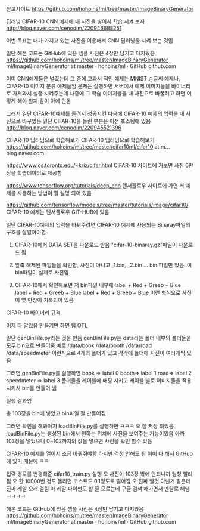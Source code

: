 참고사이트 https://github.com/hohoins/ml/tree/master/ImageBinaryGenerator

딥러닝 CIFAR-10 CNN 예제에 내 사진을 넣어서 학습 시켜 보자  
http://blog.naver.com/cenodim/220946688251

이번 목표는 내가 가지고 있는 사진을 이용해서
CNN 딥러닝을 시켜 보는 것임


일단 해본 코드는 GitHub에 있음
셈플 사진은 4장만 남기고 다지웠음
https://github.com/hohoins/ml/tree/master/ImageBinaryGenerator
ml/ImageBinaryGenerator at master · hohoins/ml · GitHub
github.com



이미 CNN예제들은 널렸는데
그 중에 교과서 적인 예제는 MNIST 손글씨 예제나, CIFAR-10 이미지 분류 예제들임
문제는 실행하면 서버에서 예제 이미지들을 바이너리로 가져와서 실행 시켜주는데
나중에 그 학습 이미지들을 내 사진으로 바꿀려고 하면
어떻게 해야 할지 감이 아에 안옴


그래서 일단 CIFAR-10예제를 돌려서 성공시킨 다음에
CIFAR-10 예제의 입력을 내 사진으로 바꾸었음
일단 CIFAR-10을 돌린 부분은 이전 포스팅에 있음
http://blog.naver.com/cenodim/220945521396

CIFAR-10 딥러닝으로 학습해보기
CIFAR-10 딥러닝으로 학습해보기 https://github.com/hohoins/ml/tree/master/cifar10ml/cifar10 at m...
blog.naver.com


https://www.cs.toronto.edu/~kriz/cifar.html
CIFAR-10 사이트에 가보면 사진 6만장을 학습데이터로 제공함


https://www.tensorflow.org/tutorials/deep_cnn
텐서플로우 사이트에 가면 저 예제를 사용하는 방법이 잘 설명 되어 있음



https://github.com/tensorflow/models/tree/master/tutorials/image/cifar10/
CIFAR-10 예제는 텐서플로우 GIT-HUB에 있음


일단 CIFAR-10예제의 입력을 바꿔주려면
CIFAR-10 예제에 사용되는 Binaray파일의 구조를 잘알아야함

1. CIFAR-10에서 DATA SET을 다운로드 받음 "cifar-10-binaray.gz"파일이 다운로드 됨

2. 앞축 해제된 파일들을 확인함, 사진이 아니고 _1.bin, _2.bin ... bin 파일만 있음. 이 bin파일이 실제로 사진임

3. CIFAR-10에서 확인해보면 저 bin파일 내부에
label + Red + Greeb + Blue 
label + Red + Greeb + Blue
label + Red + Greeb + Blue
이런 형식으로 사진이 몇 만장이 기록되어 있음




CIFAR-10 바이너리 규격


이제 다 알았음
만들기만 하면 됨 OTL
     


일단 genBinFile.py라는 것을 만듬
genBinFile.py는 data라는 폴더 내부의 폴더들을 모두 bin으로 만들어줌
예로 
/data/book
/data/booth
/data/road
/data/speedmeter
이런식으로 4개의 폴더가 있고 각각에 폴더에 사진이 여러개씩 있음


그러면 genBinFile.py를 실행하면
book => label 0
booth=> label 1
road=> label 2
speedmeter => label 3
폴더들을 레이블에 매핑 시키고 레이블 별로 이미지들을 적용시키셔
bin을 만들어 냄



실행 결과임 

총 103장을 bin에 넣었고
bin파일 잘 만들어짐


그러면 확인을 해봐야지
loadBinFile.py를 실행하면
ㅋㅋㅋ 오 잘 저장 되었음
loadBinFile.py는 생성된 bin에서 
원하는 위치에 사진을 보여주는 기능이있음
아까 103장을 넣었으니 0~102까지의 값을 넣으면
사진을 확인 할수 있음 


 

CIFAR-10 예제를 열어서 조금 바꿔줘야함
하지만 걱정 안해도 됨 
이미 다 해서 GitHub에 있기 때문에 ㅋㅋ



  

입력 경로를 변경해준 cifar10_train.py 실행
오 사진이 103장 밖에 안되니까 엄청 빨리됨
오 한 10000번 정도 돌리면 코스트도 0.1정도로 떨어짐
오 진짜 별것 아닌거 같은데
진짜 레알 오래 걸림
아 레알 파이썬도 할 줄 모르는데
구글 검색 해가면서
멘탈로 해냄
ㅋㅋㅋㅋ


해본 코드는 GitHub에 있음
셈플 사진은 4장만 남기고 다지웠음
https://github.com/hohoins/ml/tree/master/ImageBinaryGenerator
ml/ImageBinaryGenerator at master · hohoins/ml · GitHub
github.com
